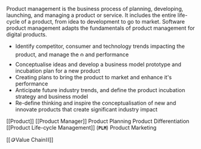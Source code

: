 Product management is the business process of planning, developing, launching, and managing a product or service.
It includes the entire life-cycle of a product, from idea to development to go to market.
Software product management adapts the fundamentals of product management for digital products.


- Identify competitor, consumer and technology trends impacting the product, and manage the ၐ and performance
- Conceptualise ideas and develop a business model prototype and incubation plan for a new product
- Creating plans to bring the product to market and enhance it's performance
- Anticipate future industry trends, and define the product incubation strategy and business model
- Re-define thinking and inspire the conceptualisation of new and innovate products that create significant industry impact

[[Product]]
[[Product Manager]]
Product Planning
Product Differentiation
[[Product Life-cycle Management]] (**`PLM`**)
Product Marketing

[[🪙Value Chain⛓️]]